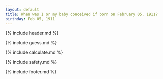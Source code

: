 ```yaml
---
layout: default
title: When was I or my baby conceived if born on February 05, 1911?
birthday: Feb 05, 1911
---
```


{% include header.md %}

{% include guess.md %}

{% include calculate.md %}

{% include safety.md %}

{% include footer.md %}



